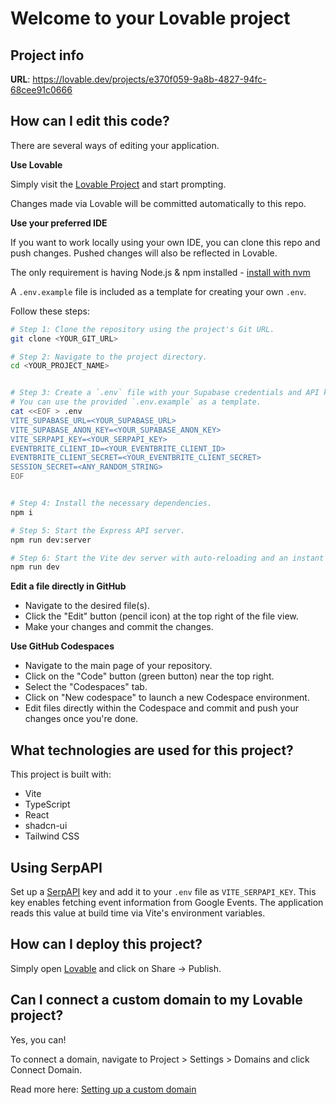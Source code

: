 # Welcome to your Lovable project

## Project info

**URL**: https://lovable.dev/projects/e370f059-9a8b-4827-94fc-68cee91c0666

## How can I edit this code?

There are several ways of editing your application.

**Use Lovable**

Simply visit the [Lovable Project](https://lovable.dev/projects/e370f059-9a8b-4827-94fc-68cee91c0666) and start prompting.

Changes made via Lovable will be committed automatically to this repo.

**Use your preferred IDE**

If you want to work locally using your own IDE, you can clone this repo and push changes. Pushed changes will also be reflected in Lovable.

The only requirement is having Node.js & npm installed - [install with nvm](https://github.com/nvm-sh/nvm#installing-and-updating)

A `.env.example` file is included as a template for creating your own `.env`.

Follow these steps:

```sh
# Step 1: Clone the repository using the project's Git URL.
git clone <YOUR_GIT_URL>

# Step 2: Navigate to the project directory.
cd <YOUR_PROJECT_NAME>


# Step 3: Create a `.env` file with your Supabase credentials and API keys.
# You can use the provided `.env.example` as a template.
cat <<EOF > .env
VITE_SUPABASE_URL=<YOUR_SUPABASE_URL>
VITE_SUPABASE_ANON_KEY=<YOUR_SUPABASE_ANON_KEY>
VITE_SERPAPI_KEY=<YOUR_SERPAPI_KEY>
EVENTBRITE_CLIENT_ID=<YOUR_EVENTBRITE_CLIENT_ID>
EVENTBRITE_CLIENT_SECRET=<YOUR_EVENTBRITE_CLIENT_SECRET>
SESSION_SECRET=<ANY_RANDOM_STRING>
EOF


# Step 4: Install the necessary dependencies.
npm i

# Step 5: Start the Express API server.
npm run dev:server

# Step 6: Start the Vite dev server with auto-reloading and an instant preview.
npm run dev
```

**Edit a file directly in GitHub**

- Navigate to the desired file(s).
- Click the "Edit" button (pencil icon) at the top right of the file view.
- Make your changes and commit the changes.

**Use GitHub Codespaces**

- Navigate to the main page of your repository.
- Click on the "Code" button (green button) near the top right.
- Select the "Codespaces" tab.
- Click on "New codespace" to launch a new Codespace environment.
- Edit files directly within the Codespace and commit and push your changes once you're done.

## What technologies are used for this project?

This project is built with:

- Vite
- TypeScript
- React
- shadcn-ui
- Tailwind CSS

## Using SerpAPI

Set up a [SerpAPI](https://serpapi.com/google-events-api) key and add it to your
`.env` file as `VITE_SERPAPI_KEY`. This key enables fetching event information
from Google Events. The application reads this value at build time via Vite's
environment variables.

## How can I deploy this project?

Simply open [Lovable](https://lovable.dev/projects/e370f059-9a8b-4827-94fc-68cee91c0666) and click on Share -> Publish.

## Can I connect a custom domain to my Lovable project?

Yes, you can!

To connect a domain, navigate to Project > Settings > Domains and click Connect Domain.

Read more here: [Setting up a custom domain](https://docs.lovable.dev/tips-tricks/custom-domain#step-by-step-guide)
